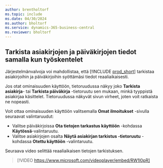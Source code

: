 ```yaml
---
author: brentholtorf
ms.topic: include
ms.date: 04/30/2024
ms.author: bholtorf
ms.service: dynamics-365-business-central
ms.reviewer: bholtorf
---
```

## Tarkista asiakirjojen ja päiväkirjojen tiedot samalla kun työskentelet

Järjestelmänvalvoja voi mahdollistaa, että [!INCLUDE [prod_short](prod_short.md)] tarkistaa asiakirjoihin ja päiväkirjoihin syöttämäsi tiedot reaaliaikaisesti.

Jos otat ominaisuuden käyttöön, tietoruudussa näkyy joko **Tarkista asiakirja**- tai **Tarkista päiväkirja** -tietoruutu sen mukaan, minkä tyyppistä asiakirjaa käsittelet. Tietoruudussa näkyvät sivun virheet, joten voit ratkaista ne nopeasti.

Voit ottaa ominaisuuden käyttöön valitsemalla **Omat ilmoitukset** -sivulla seuraavat valintaruudut:

* Valitse päiväkirjoissa **Ota tietojen tarkastus käyttöön** -kohdassa **Käytössä**-valintaruutu.
* Valitse asiakirjojen osalta **Näytä asiakirjan tarkistus -tietoruutu** -kohdassa **Otettu käyttöön** -valintaruutu.

Seuraava video selittää reaaliaikaisen tietojen tarkistuksen.

> [!VIDEO https://www.microsoft.com/videoplayer/embed/RW1l0pR]